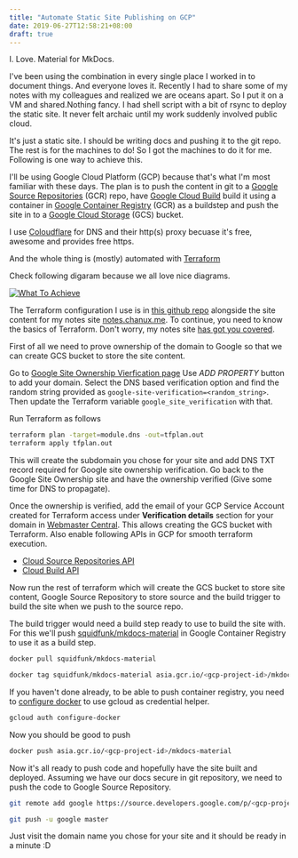 ```yaml
---
title: "Automate Static Site Publishing on GCP"
date: 2019-06-27T12:58:21+08:00
draft: true
---
```


I. Love. Material for MkDocs.

I've been using the combination in every single place I worked in to document
things. And everyone loves it. Recently I had to share some of my notes with my
colleagues and realized we are oceans apart. So I put it on a VM and
shared.Nothing fancy. I had shell script with a bit of rsync to deploy the
static site. It never felt archaic until my work suddenly involved public cloud.

It's just a static site. I should be writing docs and pushing it to the git
repo. The rest is for the machines to do! So I got the machines to do it for
me.  Following is one way to achieve this.

I'll be using Google Cloud Platform (GCP) because that's what I'm most familiar
with these days. The plan is to push the content in git to a [Google Source
Repositories](https://cloud.google.com/source-repositories/) (GCR) repo, have
[Google Cloud Build](https://cloud.google.com/cloud-build/) build it using
a container in [Google Container
Registry](https://cloud.google.com/container-registry/) (GCR) as a buildstep
and push the site in to a [Google Cloud
Storage](https://cloud.google.com/storage/) (GCS) bucket.

I use [Coloudflare](https://www.cloudflare.com/) for DNS and their http(s)
proxy becuase it's free, awesome and provides free https.

And the whole thing is (mostly) automated with
[Terraform](https://www.terraform.io/)

Check following digaram because we all love nice diagrams.

[![What To Achieve](/blog/images/automate-static-site-publishing-on-gcp/goal.png)](/blog/images/automate-static-site-publishing-on-gcp/goal.png)

The Terraform configuration I use is in [this github
repo](https://github.com/chanux/notes.chanux.me) alongside the site content for
my notes site [notes.chanux.me](https://notes.chanux.me). To continue, you need
to know the basics of Terraform. Don't worry, my notes site [has got you
covered](https://notes.chanux.me/terraform/the-basics/).

First of all we need to prove ownership of the domain to Google so that we can
create GCS bucket to store the site content.

Go to [Google Site Ownership Vierfication
page](https://www.google.com/webmasters/verification/home?hl=en) Use *ADD
PROPERTY* button to add your domain. Select the DNS based verification
option and find the random string provided as
`google-site-verification=<random_string>`.  Then update the Terraform variable
`google_site_verification` with that.

Run Terraform as follows

```bash
terraform plan -target=module.dns -out=tfplan.out
terraform apply tfplan.out
```

This will create the subdomain you chose for your site and add DNS TXT record
required for Google site ownership verification. Go back to the Google Site
Ownership site and have the ownership verified (Give some time for DNS to
propagate).

Once the ownership is verified, add the email of your GCP Service Account
created for Terraform access under **Verification details** section for your
domain in [Webmaster
Central](https://www.google.com/webmasters/verification/home). This allows
creating the GCS bucket with Terraform. Also enable following APIs in GCP for
smooth terraform execution.

- [Cloud Source Repositories API](https://console.developers.google.com/apis/api/sourcerepo.googleapis.com/overview)
- [Cloud Build API](https://console.developers.google.com/apis/api/cloudbuild.googleapis.com/overview)

Now run the rest of terraform which will create the GCS bucket to store site
content, Google Source Repository to store source and the build trigger to
build the site when we push to the source repo.

The build trigger would need a build step ready to use to build the site with.
For this we'll push
[squidfunk/mkdocs-material](https://hub.docker.com/r/squidfunk/mkdocs-material/)
in Google Container Registry to use it as a build step.

```bash
docker pull squidfunk/mkdocs-material
```

```bash
docker tag squidfunk/mkdocs-material asia.gcr.io/<gcp-project-id>/mkdocs-material
```

If you haven't done already, to be able to push container registry, you need to
[configure
docker](https://cloud.google.com/container-registry/docs/pushing-and-pulling)
to use gcloud as credential helper.

```bash
gcloud auth configure-docker
```

Now you should be good to push

```bash
docker push asia.gcr.io/<gcp-project-id>/mkdocs-material
```

Now it's all ready to push code and hopefully have the site built and deployed.
Assuming we have our docs secure in git repository, we need to push the code to
Google Source Repository.

```bash
git remote add google https://source.developers.google.com/p/<gcp-project-id>/r/<cloud-sourc-repository-name>
```

```bash
git push -u google master
```

Just visit the domain name you chose for your site and it should be ready in a minute :D
